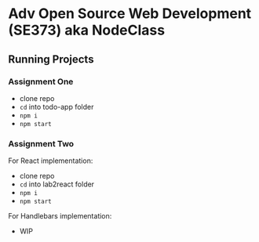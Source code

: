 # Adv Open Source Web Development (SE373) aka NodeClass

## Running Projects

### Assignment One

- clone repo
- `cd` into todo-app folder
- `npm i`
- `npm start`

### Assignment Two

For React implementation:

- clone repo
- `cd` into lab2react folder
- `npm i`
- `npm start`

For Handlebars implementation:

- WIP
